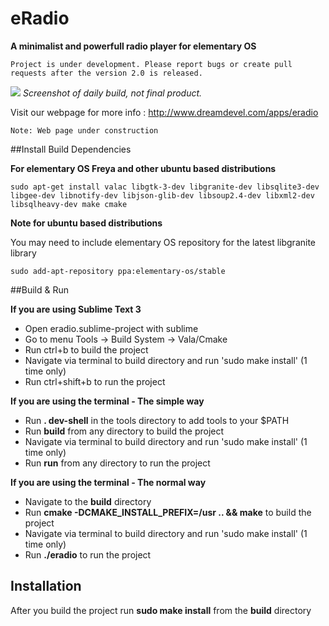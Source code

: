 # eRadio
**A minimalist and powerfull radio player for elementary OS** 

 ```
Project is under development. Please report bugs or create pull requests after the version 2.0 is released. 
``` 

![](http://i.imgur.com/sdgOr1s.png)
*Screenshot of daily build, not final product.*

Visit our webpage for more info : http://www.dreamdevel.com/apps/eradio

```Note: Web page under construction```

##Install Build Dependencies

**For elementary OS Freya and other ubuntu based distributions** 

```
sudo apt-get install valac libgtk-3-dev libgranite-dev libsqlite3-dev libgee-dev libnotify-dev libjson-glib-dev libsoup2.4-dev libxml2-dev libsqlheavy-dev make cmake
```

**Note for ubuntu based distributions**

You may need to include elementary OS repository for the latest libgranite library 
```
sudo add-apt-repository ppa:elementary-os/stable
```

##Build & Run

**If you are using Sublime Text 3**

* Open eradio.sublime-project with sublime
* Go to menu Tools -> Build System -> Vala/Cmake
* Run ctrl+b to build the project
* Navigate via terminal to build directory and run 'sudo make install' (1 time only)
* Run ctrl+shift+b to run the project

**If you are using the terminal - The simple way**

* Run **. dev-shell** in the tools directory to add tools to your $PATH
* Run **build** from any directory to build the project
* Navigate via terminal to build directory and run 'sudo make install' (1 time only)
* Run **run** from any directory to run the project

**If you are using the terminal - The normal way**

* Navigate to the **build** directory
* Run **cmake -DCMAKE_INSTALL_PREFIX=/usr .. && make** to build the project
* Navigate via terminal to build directory and run 'sudo make install' (1 time only)
* Run **./eradio** to run the project

## Installation

After you build the project run **sudo make install** from the **build** directory